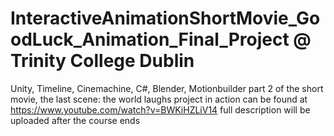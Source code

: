 # InteractiveAnimationShortMovie_GoodLuck_Animation_Final_Project @ Trinity College Dublin
Unity, Timeline, Cinemachine, C#, Blender, Motionbuilder
part 2 of the short movie, the last scene: the world laughs
project in action can be found at https://www.youtube.com/watch?v=BWKiHZLiV14
full description will be uploaded after the course ends
